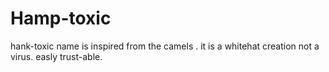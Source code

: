 # Hamp-toxic
hank-toxic name is inspired from the camels . it is a whitehat creation not a virus. easly trust-able.
